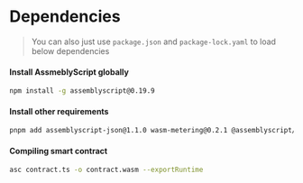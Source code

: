 # Dependencies

> You can also just use `package.json` and `package-lock.yaml` to load below dependencies

#### Install AssmeblyScript globally

```bash
npm install -g assemblyscript@0.19.9
```


#### Install other requirements


```bash
pnpm add assemblyscript-json@1.1.0 wasm-metering@0.2.1 @assemblyscript/loader@0.20.13
```


#### Compiling smart contract

```bash
asc contract.ts -o contract.wasm --exportRuntime
```